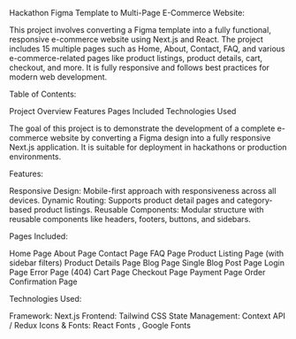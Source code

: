 Hackathon Figma Template to Multi-Page E-Commerce Website:

This project involves converting a Figma template into a fully functional, responsive e-commerce website using Next.js and React. The project includes 15 multiple pages such as Home, About, Contact, FAQ, and various e-commerce-related pages like product listings, product details, cart, checkout, and more. It is fully responsive and follows best practices for modern web development.

Table of Contents:

Project Overview
Features
Pages Included
Technologies Used

The goal of this project is to demonstrate the development of a complete e-commerce website by converting a Figma design into a fully responsive Next.js application. It is suitable for deployment in hackathons or production environments.

Features:

Responsive Design: Mobile-first approach with responsiveness across all devices.
Dynamic Routing: Supports product detail pages and category-based product listings.
Reusable Components: Modular structure with reusable components like headers, footers, buttons, and sidebars.


Pages Included:

Home Page
About Page
Contact Page
FAQ Page
Product Listing Page (with sidebar filters)
Product Details Page
Blog Page
Single Blog Post Page
Login Page
Error Page (404)
Cart Page
Checkout Page
Payment Page
Order Confirmation Page

Technologies Used:

Framework: Next.js
Frontend: Tailwind CSS
State Management: Context API / Redux
Icons & Fonts: React Fonts , Google Fonts

